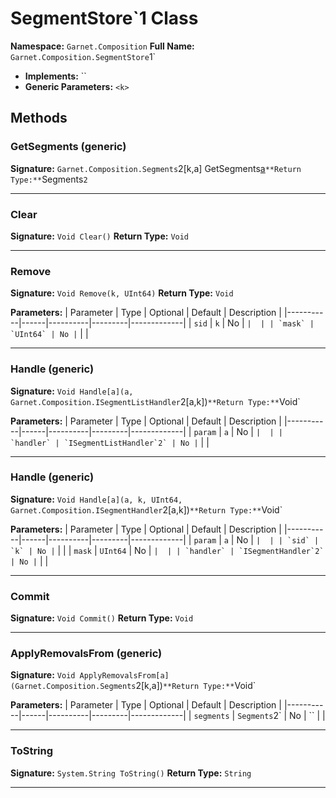 # SegmentStore`1 Class

**Namespace:** `Garnet.Composition`
**Full Name:** `Garnet.Composition.SegmentStore`1`
- **Implements:** ``
- **Generic Parameters:** `<k>`

## Methods

### GetSegments (generic)

**Signature:** `Garnet.Composition.Segments`2[k,a] GetSegments[a]()`
**Return Type:** `Segments`2`

---

### Clear

**Signature:** `Void Clear()`
**Return Type:** `Void`

---

### Remove

**Signature:** `Void Remove(k, UInt64)`
**Return Type:** `Void`

**Parameters:**
| Parameter | Type | Optional | Default | Description |
|-----------|------|----------|---------|-------------|
| `sid` | `k` | No | `` |  |
| `mask` | `UInt64` | No | `` |  |

---

### Handle (generic)

**Signature:** `Void Handle[a](a, Garnet.Composition.ISegmentListHandler`2[a,k])`
**Return Type:** `Void`

**Parameters:**
| Parameter | Type | Optional | Default | Description |
|-----------|------|----------|---------|-------------|
| `param` | `a` | No | `` |  |
| `handler` | `ISegmentListHandler`2` | No | `` |  |

---

### Handle (generic)

**Signature:** `Void Handle[a](a, k, UInt64, Garnet.Composition.ISegmentHandler`2[a,k])`
**Return Type:** `Void`

**Parameters:**
| Parameter | Type | Optional | Default | Description |
|-----------|------|----------|---------|-------------|
| `param` | `a` | No | `` |  |
| `sid` | `k` | No | `` |  |
| `mask` | `UInt64` | No | `` |  |
| `handler` | `ISegmentHandler`2` | No | `` |  |

---

### Commit

**Signature:** `Void Commit()`
**Return Type:** `Void`

---

### ApplyRemovalsFrom (generic)

**Signature:** `Void ApplyRemovalsFrom[a](Garnet.Composition.Segments`2[k,a])`
**Return Type:** `Void`

**Parameters:**
| Parameter | Type | Optional | Default | Description |
|-----------|------|----------|---------|-------------|
| `segments` | `Segments`2` | No | `` |  |

---

### ToString

**Signature:** `System.String ToString()`
**Return Type:** `String`

---